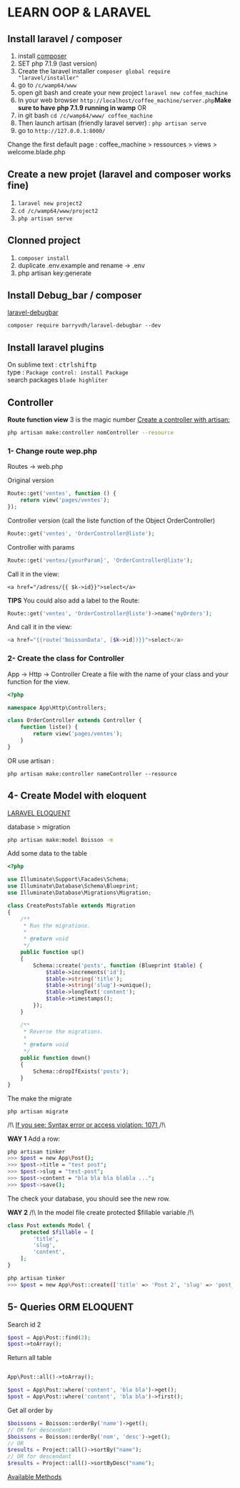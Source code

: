 # LEARN OOP & LARAVEL

## Install laravel / composer

1. install [composer](https://getcomposer.org/)
2. SET php 7.1.9 (last version)
3. Create the laravel installer `composer global require "laravel/installer"`
4. go to `/c/wamp64/www`
5. open git bash and create your new project `laravel new coffee_machine`
6. In your web browser `http://localhost/coffee_machine/server.php`**Make sure to have php 7.1.9 running in wamp** OR
6. in git bash `cd /c/wamp64/www/ coffee_machine`
7. Then launch artisan (friendly laravel server) : `php artisan serve`
8. go to `http://127.0.0.1:8000/`

Change the first default page : coffee_machine > ressources > views > welcome.blade.php

## Create a new projet (laravel and composer works fine)
1. `laravel new project2`
2. `cd /c/wamp64/www/project2`
3. `php artisan serve`

## Clonned project
1. `composer install`
2. duplicate .env.example and rename -> .env
3. php artisan key:generate

## Install Debug_bar / composer

[laravel-debugbar](https://github.com/barryvdh/laravel-debugbar)     
```
composer require barryvdh/laravel-debugbar --dev
```

## Install laravel plugins

On sublime text :
<kbd>ctrl</kbd><kbd>shift</kbd><kbd>p</kbd>      
type : `Package control: install Package`     
search packages `blade highliter`  


## Controller

**Route function view** 3 is the magic number
[Create a controller with artisan:](https://laravel.com/docs/5.5/controllers#resource-controllers)
```bash
php artisan make:controller nomController --resource
```

### 1- Change route wep.php
Routes -> web.php

Original version 
```php
Route::get('ventes', function () {
    return view('pages/ventes');
});
```

Controller version (call the liste function of the Object OrderController)
```php
Route::get('ventes', 'OrderController@liste');
```

Controller with params
```php
Route::get('ventes/{yourParam}', 'OrderController@liste');
```

Call it in the view:
```
<a href="/adress/{{ $k->id}}">select</a>
```

**TIPS**
You could also add a label to the Route:
```php
Route::get('ventes', 'OrderController@liste')->name('myOrders');
```

And call it in the view:
```php
<a href="{{route('boissonData', [$k->id])}}">select</a>
```

### 2- Create the class for Controller

App -> Http -> Controller
Create a file with the name of your class and your function for the view.     
```php
<?php

namespace App\Http\Controllers;

class OrderController extends Controller {
	function liste() {
		return view('pages/ventes');
	}
}
```

OR use artisan : 
```
php artisan make:controller nameController --resource
``` 

## 4- Create Model with eloquent


[LARAVEL ELOQUENT](https://www.grafikart.fr/formations/laravel/eloquent)

database > migration

```bash
php artisan make:model Boisson -m
```

Add some data to the table
```php
<?php

use Illuminate\Support\Facades\Schema;
use Illuminate\Database\Schema\Blueprint;
use Illuminate\Database\Migrations\Migration;

class CreatePostsTable extends Migration
{
    /**
     * Run the migrations.
     *
     * @return void
     */
    public function up()
    {
        Schema::create('posts', function (Blueprint $table) {
            $table->increments('id');
            $table->string('title');
            $table->string('slug')->unique();
            $table->longText('content');
            $table->timestamps();
        });
    }

    /**
     * Reverse the migrations.
     *
     * @return void
     */
    public function down()
    {
        Schema::dropIfExists('posts');
    }
}
```

The make the migrate
```
php artisan migrate
```
/!\ [If you see: Syntax error or access violation: 1071 ](https://laravel-news.com/laravel-5-4-key-too-long-error) /!\

**WAY 1**
Add a row:
```bash
php artisan tinker
>>> $post = new App\Post();
>>> $post->title = "test post";
>>> $post->slug = "test-post";
>>> $post->content = "bla bla bla blabla ...";
>>> $post->save();
```

The check your database, you should see the new row.

**WAY 2**
/!\ In the model file create protected $fillable variable /!\ 
```php
class Post extends Model {
	protected $fillable = [
		'title',
		'slug',
		'content',
	];
}
```


```bash
php artisan tinker
>>> $post = new App\Post::create(['title' => 'Post 2', 'slug' => 'post_2', 'content' => 'this is the content of post 2']);
```

## 5- Queries ORM ELOQUENT

Search id 2
```php
$post = App\Post::find(2);
$post->toArray();
```

Return all table
```php

App\Post::all()->toArray();
```

```php
$post = App\Post::where('content', 'bla bla')->get();
$post = App\Post::where('content', 'bla bla')->first();
```

Get all order by
```php
$boissons = Boisson::orderBy('name')->get();
// OR for descendant
$boissons = Boisson::orderBy('nom', 'desc')->get();
// OR
$results = Project::all()->sortBy("name");
// OR for descendant
$results = Project::all()->sortByDesc("name");
```

[Available Methods](https://laravel.com/docs/5.1/collections)